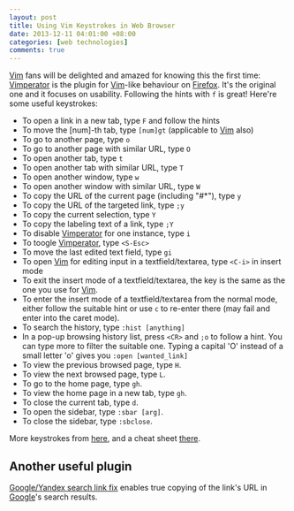 ```yaml
---
layout: post
title: Using Vim Keystrokes in Web Browser
date: 2013-12-11 04:01:00 +08:00
categories: [web technologies]
comments: true
---
```


[Vim] fans will be delighted and amazed for knowing this the first
time: [Vimperator] is the plugin for [Vim]-like behaviour on
[Firefox].  It's the original one and it focuses on usability.
Following the hints with `f` is great!  Here're some useful
keystrokes:

<!-- more -->

- To open a link in a new tab, type `F` and follow the hints
- To move the \[num\]-th tab, type `[num]gt` (applicable to [Vim]
    also)
- To go to another page, type `o`
- To go to another page with similar URL, type `O`
- To open another tab, type `t`
- To open another tab with similar URL, type `T`
- To open another window, type `w`
- To open another window with similar URL, type `W`
- To copy the URL of the current page (including "#\*"), type `y`
- To copy the URL of the targeted link, type `;y`
- To copy the current selection, type `Y`
- To copy the labeling text of a link, type `;Y`
- To disable [Vimperator] for one instance, type `i`
- To toogle [Vimperator], type `<S-Esc>`
- To move the last edited text field, type `gi`
- To open [Vim] for editing input in a textfield/textarea, type
    `<C-i>` in insert mode
- To exit the insert mode of a textfield/textarea, the key is the same
    as the one you use for [Vim].
- To enter the insert mode of a textfield/textarea from the normal
    mode, either follow the suitable hint or use `c` to re-enter there
    (may fail and enter into the caret mode).
- To search the history, type `:hist [anything] `
- In a pop-up browsing history list, press `<CR>` and `;o` to follow a
    hint.  You can type more to filter the suitable one.  Typing a
    capital 'O' instead of a small letter 'o' gives you `:open
    [wanted_link]`
- To view the previous browsed page, type `H`.
- To view the next browsed page, type `L`.
- To go to the home page, type `gh`.
- To view the home page in a new tab, type `gh`.
- To close the current tab, type `d`.
- To open the sidebar, type `:sbar [arg]`.
- To close the sidebar, type `:sbclose`.

More keystrokes from [here][more_key], and a cheat sheet
[there][cheat_sheet].

Another useful plugin
---

[Google/Yandex search link fix][fix_link] enables true copying of the
link's URL in [Google]'s search results.

[Vim]: http://www.vim.org
[Vimperator]: https://github.com/vimperator/vimperator-labs
[Firefox]: http://mozilla.com
[more_key]: http://chudq.wordpress.com/2009/01/24/my-favourite-vimperator-keys/
[cheat_sheet]: http://sheet.shiar.nl/vimperator
[fix_link]: https://addons.mozilla.org/addon/google-search-link-fix/
[Google]: http://google.com
